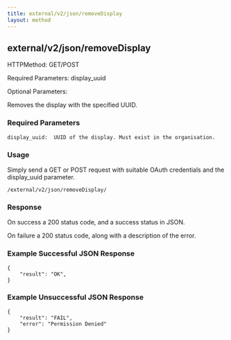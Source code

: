 ```yaml
---
title: external/v2/json/removeDisplay
layout: method
---
```

## external/v2/json/removeDisplay

HTTPMethod: GET/POST

Required Parameters: display_uuid

Optional Parameters:

Removes the display with the specified UUID.

### Required Parameters
`
display_uuid:  UUID of the display. Must exist in the organisation.
`

### Usage

Simply send a GET or POST request with suitable OAuth credentials and the display_uuid parameter.

`/external/v2/json/removeDisplay/`

### Response

On success a 200 status code, and a success status in JSON.

On failure a 200 status code, along with a description of the error.

### Example Successful JSON Response

    {
        "result": "OK",
    }

### Example Unsuccessful JSON Response

    {
        "result": "FAIL",
        "error": "Permission Denied" 
    }